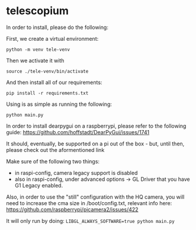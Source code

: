# telescopium

In order to install, please do the following:

First, we create a virtual environment:
```
python -m venv tele-venv
```

Then we activate it with
```
source ./tele-venv/bin/activate
```

And then install all of our requirements:
```
pip install -r requirements.txt
```

Using is as simple as running the following:
```
python main.py
```

In order to install dearpygui on a raspberrypi, please refer to the following guide:
https://github.com/hoffstadt/DearPyGui/issues/1741

It should, eventually, be supported on a pi out of the box - but, until then, please check out the aformentioned link


Make sure of the following two things: 
- in raspi-config, camera legacy support is disabled
- also in raspi-config, under advanced options -> GL Driver that you have G1 Legacy enabled.

Also, in order to use the "still" configuration with the HQ camera, you will need to increase the cma size in /boot/config.txt, relevant info here:
https://github.com/raspberrypi/picamera2/issues/422

It will only run by doing: `LIBGL_ALWAYS_SOFTWARE=true python main.py`
